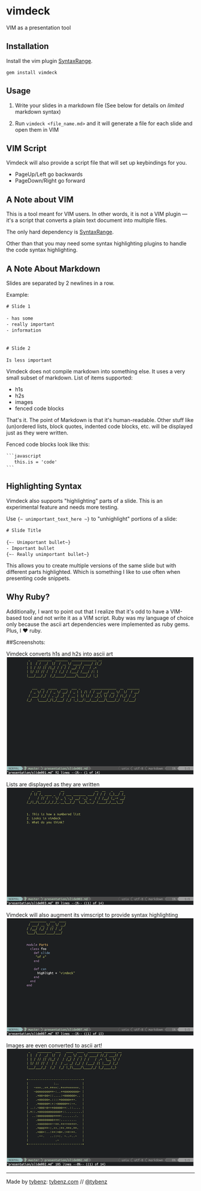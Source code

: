 # vimdeck

VIM as a presentation tool


## Installation

Install the vim plugin [SyntaxRange](https://github.com/vim-scripts/SyntaxRange).

```
gem install vimdeck
```


## Usage

1. Write your slides in a markdown file (See below for details on _limited_ markdown syntax)

2. Run `vimdeck <file_name.md>` and it will generate a file for each slide and open them in VIM


## VIM Script

Vimdeck will also provide a script file that will set up keybindings for you.

- PageUp/Left go backwards
- PageDown/Right go forward


## A Note about VIM

This is a tool meant for VIM users. In other words, it is not a VIM plugin
&mdash; it's a script that converts a plain text document into multiple files.

The only hard dependency is [SyntaxRange](https://github.com/vim-scripts/SyntaxRange).

Other than that you may need some syntax highlighting plugins to handle the code syntax highlighting.


## A Note About Markdown

Slides are separated by 2 newlines in a row.

Example:

```
# Slide 1

- has some
- really important
- information


# Slide 2

Is less important
```

Vimdeck does not compile markdown into something else.
It uses a very small subset of markdown. List of items supported:

- h1s
- h2s
- images
- fenced code blocks

That's it. The point of Markdown is that it's human-readable. Other stuff like (un)ordered
lists, block quotes, indented code blocks, etc. will be displayed just as they were written.

Fenced code blocks look like this:

    ```javascript
       this.is = 'code'
    ```

## Highlighting Syntax

Vimdeck also supports "highlighting" parts of a slide. This is an experimental feature and needs more testing.

Use `{~ unimportant_text_here ~}` to "unhighlight" portions of a slide:

    # Slide Title

    {~- Unimportant bullet~}
    - Important bullet
    {~- Really unimportant bullet~}

This allows you to create multiple versions of the same slide but with different parts highlighted.
Which is something I like to use often when presenting code snippets.

## Why Ruby?

Additionally, I want to point out that I realize that it's odd to have a VIM-based tool
and not write it as a VIM script. Ruby was my language of choice only because the ascii art dependencies
were implemented as ruby gems. Plus, I &hearts; ruby.


##Screenshots:


Vimdeck converts h1s and h2s into ascii art
![](img/demo1.png)


Lists are displayed as they are written
![](img/demo2.png)


Vimdeck will also augment its vimscript to provide syntax highlighting
![](img/demo3.png)


Images are even converted to ascii art!
![](img/demo4.png)




---------------------

Made by [tybenz](http://github.com/tybenz): [tybenz.com](http://tybenz.com) // [@tybenz](http://twitter.com/tybenz)
